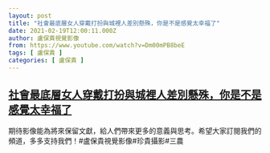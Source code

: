 ```yaml
---
layout: post
title: "社會最底層女人穿戴打扮與城裡人差別懸殊，你是不是感覺太幸福了"
date: 2021-02-19T12:00:11.000Z
author: 盧保貴視覺影像
from: https://www.youtube.com/watch?v=Dm00mPB8beE
tags: [ 盧保貴 ]
categories: [ 盧保貴 ]
---
```

<!--1613736011000-->
[社會最底層女人穿戴打扮與城裡人差別懸殊，你是不是感覺太幸福了](https://www.youtube.com/watch?v=Dm00mPB8beE)
------

<div>
期待影像能為將來保留文獻，給人們帶來更多的意義與思考。希望大家訂閱我們的頻道，多多支持我們！#盧保貴視覺影像#珍貴攝影#三農
</div>
